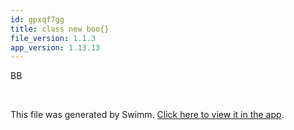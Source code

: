 ```yaml
---
id: gpxqf7gg
title: class new boo{}
file_version: 1.1.3
app_version: 1.13.13
---
```


BB

<br/>

This file was generated by Swimm. [Click here to view it in the app](https://app.swimm.io/repos/Z2l0aHViJTNBJTNBZmxhc2slM0ElM0FuYWRhdi1zd2ltbQ==/docs/gpxqf7gg).
